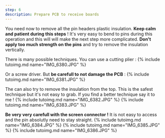 ```yaml
---
step: 6
description: Prepare PCB to receive boards
---
```


You need now to remove all the pin headers plastic insulation. **Keep calm and patient during this steps** ! It's very easy to bend to pins during this operation and this will will make the next step more complicated. **Don't apply too much strength on the pins** and try to remove the insulation vertically.

There is many possible techniques. You can use a cutting plier :
{% include tutoimg.md name="IMG_6380.JPG" %}

Or a screw driver. But **be carefull to not damage the PCB** :
{% include tutoimg.md name="IMG_6381.JPG" %}

The can also try to remove the insulation from the top. This is the safest technique but it's not easy to grab. If you find a better technique say it to me !
{% include tutoimg.md name="IMG_6382.JPG" %}
{% include tutoimg.md name="IMG_6383.JPG" %}

**Be very very carefull with the screen connector !** It is not easy to access and the pin absolutly need to stay straight.
{% include tutoimg.md name="IMG_6384.JPG" %}
{% include tutoimg.md name="IMG_6385.JPG" %}
{% include tutoimg.md name="IMG_6386.JPG" %}

